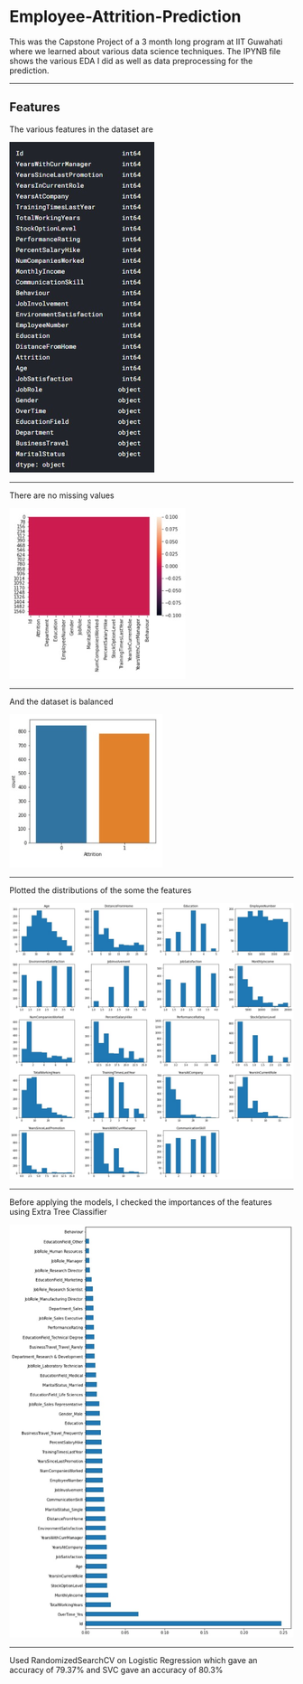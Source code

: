 # Employee-Attrition-Prediction
This was the Capstone Project of a 3 month long program at IIT Guwahati where we learned about various data science techniques.
The IPYNB file shows the various EDA I did as well as data preprocessing for the prediction.
***
## Features

The various features in the dataset are

![Features](https://github.com/thepankj/Employee-Attrition-Prediction/blob/master/images/Features%20and%20types.jpg)

***

There are no missing values

![Missing values heatmap](https://github.com/thepankj/Employee-Attrition-Prediction/blob/master/images/Null%20values%20heatmap.jpg)


***
And the dataset is balanced

![Balanced or Imbalanced](https://github.com/thepankj/Employee-Attrition-Prediction/blob/master/images/Balanced_imbalanced.jpg)

***

Plotted the distributions of the some the features

![Distributions](https://github.com/thepankj/Employee-Attrition-Prediction/blob/master/images/Distributions.jpg)

***

Before applying the models, I checked the importances of the features using Extra Tree Classifier

![Feature Importances](https://github.com/thepankj/Employee-Attrition-Prediction/blob/master/images/Important%20Features.jpg)

***

Used RandomizedSearchCV on Logistic Regression which gave an accuracy of 79.37% and SVC gave an accuracy of 80.3%
